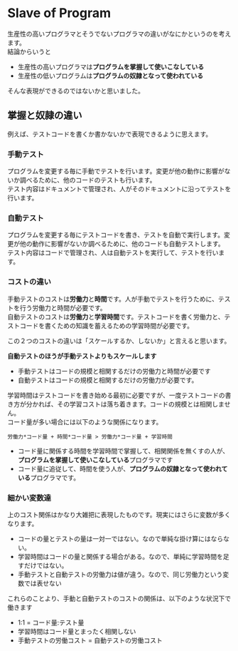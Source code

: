 # Slave of Program

生産性の高いプログラマとそうでないプログラマの違いがなにかというのを考えます。  
結論からいうと  

- 生産性の高いプログラマは**プログラムを掌握して使いこなしている**  
- 生産性の低いプログラムは**プログラムの奴隷となって使われている**  

そんな表現ができるのではないかと思いました。  

## 掌握と奴隷の違い

例えば、テストコードを書くか書かないかで表現できるように思えます。  

### 手動テスト

プログラムを変更する毎に手動でテストを行います。変更が他の動作に影響がないか調べるために、他のコードのテストも行います。  
テスト内容はドキュメントで管理され、人がそのドキュメントに沿ってテストを行います。  

### 自動テスト

プログラムを変更する毎にテストコードを書き、テストを自動で実行します。変更が他の動作に影響がないか調べるために、他のコードも自動テストします。  
テスト内容はコードで管理され、人は自動テストを実行して、テストを行います。  

### コストの違い

手動テストのコストは**労働力**と**時間**です。人が手動でテストを行うために、テストを行う労働力と時間が必要です。  
自動テストのコストは**労働力**と**学習時間**です。テストコードを書く労働力と、テストコードを書くための知識を蓄えるための学習時間が必要です。  

この２つのコストの違いは「スケールするか、しないか」と言えると思います。  

**自動テストのほうが手動テストよりもスケールします**

- 手動テストはコードの規模と相関するだけの労働力と時間が必要です  
- 自動テストはコードの規模と相関するだけの労働力が必要です。  

学習時間はテストコードを書き始める最初に必要ですが、一度テストコードの書き方が分かれば、その学習コストは落ち着きます。コードの規模とは相関しません。  
コード量が多い場合には以下のような関係になります。  

`労働力*コード量 + 時間*コード量 > 労働力*コード量 + 学習時間`

- コード量に関係する時間を学習時間で掌握して、相関関係を無くすの人が、**プログラムを掌握して使いこなしている**プログラマです 
- コード量に追従して、時間を使う人が、**プログラムの奴隷となって使われている**プログラマです。

### 細かい変数達

上のコスト関係はかなり大雑把に表現したものです。現実にはさらに変数が多くなります。

- コードの量とテストの量は一対一ではない。なので単純な掛け算にはならない。
- 学習時間はコードの量と関係する場合がある。なので、単純に学習時間を足すだけではない。
- 手動テストと自動テストの労働力は値が違う。なので、同じ労働力という変数では表せない

これらのことより、手動と自動テストのコストの関係は、以下のような状況下で働きます

- 1:1 = コード量:テスト量
- 学習時間はコード量とまったく相関しない
- 手動テストの労働コスト = 自動テストの労働コスト
